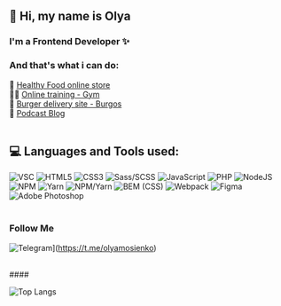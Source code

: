 ## 👋 Hi, my name is Olya 
### I'm a Frontend Developer ✨
### And that's what i can do:
🌱 [ Healthy Food online store ](https://olyamosienko.github.io/Module02-Shop/dist)<br>
💪🏻 [ Online training - Gym](https://olyamosienko.github.io/Module01-Diplom-Gym/index.html)<br>
🍔 [ Burger delivery site - Burgos](https://olyamosienko.github.io/Module01-Burger/index)<br>
🎤 [ Podcast Blog ](https://olyamos-podcast.ru)<br><br>

## 💻 Languages and Tools used:
![VSC](https://img.shields.io/badge/-VSCode-090909?style=for-the-badge&logo=visualstudiocode&logoColor=white)
![HTML5](https://img.shields.io/badge/html5-%23E34F26.svg?style=for-the-badge&logo=html5&logoColor=white) 
![CSS3](https://img.shields.io/badge/css3-%231572B6.svg?style=for-the-badge&logo=css3&logoColor=white) 
![Sass/SCSS](https://img.shields.io/badge/-Sass/SCSS-black?style=for-the-badge&logo=sass&logoColor=white)
![JavaScript](https://img.shields.io/badge/javascript-%23323330.svg?style=for-the-badge&logo=javascript&logoColor=%23F7DF1E) 
![PHP](https://img.shields.io/badge/php-%23777BB4.svg?style=for-the-badge&logo=php&logoColor=white) 
![NodeJS](https://img.shields.io/badge/node.js-6DA55F?style=for-the-badge&logo=node.js&logoColor=white) 
![NPM](https://img.shields.io/badge/NPM-%23000000.svg?style=for-the-badge&logo=npm&logoColor=white) 
![Yarn](https://img.shields.io/badge/yarn-%232C8EBB.svg?style=for-the-badge&logo=yarn&logoColor=white) 
![NPM/Yarn](https://img.shields.io/badge/-NPM/Yarn-black?style=for-the-badge&logo=npm&logoColor=white)
![BEM (CSS)](https://img.shields.io/badge/-BEM%20(CSS)-black?style=for-the-badge&logo=bem&logoColor=white)
![Webpack](https://img.shields.io/badge/webpack-%238DD6F9.svg?style=for-the-badge&logo=webpack&logoColor=black)
![Figma](https://img.shields.io/badge/-Figma-090909?style=for-the-badge&logo=Figma&logoColor=F24E1E)
![Adobe Photoshop](https://img.shields.io/badge/-Photoshop-090909?style=for-the-badge&logo=adobephotoshop&logoColor=white)
<br><br>

### Follow Me
![Telegram](https://img.shields.io/badge/-Telegram-090909?style=social&logo=Telegram&logoColor=27A0D9)](https://t.me/olyamosienko)

<br>
#### <bnt2pac@gmail.com>

![Top Langs](https://github-readme-stats.vercel.app/api/top-langs/?username=olyamosienko&layout=compact)

<!--
**OlyaMosienko/OlyaMosienko** is a ✨ _special_ ✨ repository because its `README.md` (this file) appears on your GitHub profile.

Here are some ideas to get you started:

- 🔭 I’m currently working on ...
- 🌱 I’m currently learning ...
- 👯 I’m looking to collaborate on ...
- 🤔 I’m looking for help with ...
- 💬 Ask me about ...
- 📫 How to reach me: ...
- 😄 Pronouns: ...
- ⚡ Fun fact: ...
-->
